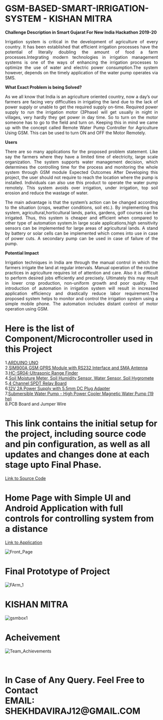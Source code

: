 <h1> GSM-BASED-SMART-IRRIGATION-SYSTEM  - KISHAN MITRA </h1>

**Challenge Description in Smart Gujarat For New India Hackathon 2019-20**

<p align="justify">Irrigation system is critical in the development of agriculture of every country. It has been established that efficient irrigation processes have the potential of literally doubling the
amount of food a farm processes.Integrating modern technologies in irrigation management systems is one of the ways of enhancing the irrigation processes to optimize the use of water and 
electric power consumption.The system however, depends on the timely application of the water pump operates via SMS. </p>

**What Exact Problem is being Solved?**

<p align="justify">As we all know that India is an agriculture oriented country, now a day’s our farmers are facing very difficulties in irrigating the land due to the lack of power supply or unable to get
the required supply on-time. Required power supply to run the irrigation motor (3Phase) will get usually in night in villages, very hardly they get power in day time. So to turn on the
motor someone has to go to the field and turn on. Keeping this in mind we came up with the concept called Remote Water Pump Controller for Agriculture Using GSM. This can be used to 
turn ON and OFF the Motor Remotely.</p>

**Users**

<p align="justify">There are so many applications for the proposed problem statement. Like say the farmers where they have a limited time of electricity, large scale organization. The system supports
water management decision, which determines the controlling time for the process and monitoring the whole system through GSM module Expected Outcomes After Developing this project, 
the user should not require to reach the location where the pump is installed. Individuals can also use this product to operate the water pump remotely. 
This system avoids over irrigation, under irrigation, top soil erosion and reduce the wastage of water.</p>

<p align="justify">The main advantage is that the system’s action can be changed according to the situation (crops, weather conditions, soil etc.). By implementing this system, agricultural,horticultural lands, 
parks, gardens, golf courses can be irrigated. Thus, this system is cheaper and efficient when compared to other type of automation system.In large scale applications,high sensitivity sensors 
can be implemented for large areas of agricultural lands. A stand by battery or solar cells can be implemented which comes into use in case of power cuts. A
secondary pump can be used in case of failure of the pump.</p>

**Potential Impact**
<p align="justify">Irrigation techniques in India are through the manual control in which the farmers irrigate the land at regular intervals. Manual operation of the routine practices in agriculture requires lot of attention and care. 
Also it is difficult to perform desired jobs efficiently and precisely. Ultimately this may result in lower crop production, non-uniform growth and poor quality. 
The  introduction of automation in irrigation system will result in increased application efficiency and drastically reduce labor requirement.The proposed system helps to monitor and control the irrigation system using a simple mobile phone. 
The automation includes distant control of motor operation using GSM.</p>

<h1> Here is the list of Component/Microcontroller used in this Project </h1>

1.[ARDUINO UNO](https://www.arduino.cc/en/Guide/ArduinoUno/)<br>
2.[SIM900A GSM GPRS Module with RS232 Interface and SMA Antenna](https://www.googleadservices.com/pagead/aclk?sa=L&ai=DChcSEwjV4_GJhOHzAhVQKysKHZK6CBQYABAEGgJzZg&ae=2&ohost=www.google.com&cid=CAESQeD2Oi9cmYEHwfMSGk4RCtQse6USNyCPbmKE02HHN9EJ_Pd6_MoOa7j-_d0ND7vMJN5bOGaCfgqw4l0Bl73wJ8Mc&sig=AOD64_2AVPvPD1JFhs8PI6pxnSMyE-bNoA&ctype=5&q=&ved=2ahUKEwjsh-mJhOHzAhUb7XMBHWwYD1wQ9aACegQIARBC&adurl=)
<br>
3.[HC-SR04-Ultrasonic Range Finder](https://robu.in/product/hc-sr04-ultrasonic-range-finder/)<br>
4.[Soil Moisture Meter, Soil Humidity Sensor, Water Sensor, Soil Hygromete](https://robu.in/product/soil-moisture-meter-soil-humidity-sensor-water-sensor-soil-hygrometer-ardunio/)
<br>
5.[4 Channel SPDT Relay Board](https://robu.in/product/grove-4-channel-spdt-relay/)
<br>
6.[12V 2A Power Supply with 5.5mm DC Plug Adapter](https://robu.in/product/orange-12v-2a-power-supply-with-5-5mm-dc-plug-adapter/)
<br>
7.[Submersible Water Pump - High Power Cooler Magnetic Water Pump  (19 hp)](https://www.flipkart.com/easy-way-submersible-water-pump-high-power-cooler-magnetic/p/itmfe37af4yufupy?pid=WPMFE25T5U7EGUEZ&lid=LSTWPMFE25T5U7EGUEZB7GW3Z&marketplace=FLIPKART&cmpid=content_water-pump_12825718239_u_8965229628_gmc_pla&tgi=sem,1,G,11214002,u,,,516793455547,,,,c,,,,,,,&ef_id=CjwKCAjw5c6LBhBdEiwAP9ejG6DcebWVkbLp8WjrDJcBXAb1aA6GTbcPFuCyUyGu7qfuNu7Wk4EObRoC0WYQAvD_BwE:G:s&s_kwcid=AL!739!3!516793455547!!!u!293946777986!&gclid=CjwKCAjw5c6LBhBdEiwAP9ejG6DcebWVkbLp8WjrDJcBXAb1aA6GTbcPFuCyUyGu7qfuNu7Wk4EObRoC0WYQAvD_BwE)
<br>
8.PCB Board and Jumper Wire
<br>


<h1> This link contains the initial setup for the project, including source code and pin configuration, as well as all updates and changes done at each stage upto Final Phase. </h1> 

[Link to Source Code](https://github.com/shekhdaviraj/-GSM-BASED-SMART-IRRIGATION-SYSTEM-/tree/master/source%20code)

<h1> Home Page with Simple UI and Android Application with full controls for controlling system from a distance </h1>

[Link to Application](https://github.com/shekhdaviraj/-GSM-BASED-SMART-IRRIGATION-SYSTEM-/tree/master/APP)

![Front_Page](https://user-images.githubusercontent.com/29841028/138566218-dc4146ad-f44c-411c-bb0a-908efdf94c65.jpg)

<h1> Final Prototype of Project </h1>

![FArm_1](https://user-images.githubusercontent.com/29841028/138566242-4fe61a6f-159b-4b86-bde0-3ec9deed7f02.jpeg)
<br>

<h1> KISHAN MITRA </h1>

![gsmbox1](https://user-images.githubusercontent.com/29841028/138566169-891d47f4-47b1-4d6c-9637-273cb468104c.jpeg)
<br>

<h1> Acheivement </h1>

![Team_Achievements](https://user-images.githubusercontent.com/29841028/138566274-bee37db8-cd62-4f53-9686-83c7aac28828.jpeg)

<br>

<h1> In Case of Any Query. Feel Free to Contact <br> EMAIL: SHEKHDAVIRAJ12@GMAIL.COM </h1>

